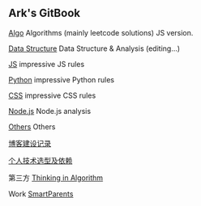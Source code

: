 ## Ark's GitBook

[Algo](/algojs.md) Algorithms \(mainly leetcode solutions\) JS version.

[Data Structure](/datastructure.md) Data Structure & Analysis \(editing...\)

[JS](/js.md) impressive JS rules

[Python](/python.md) impressive Python rules

[CSS](/css.md) impressive CSS rules

[Node.js](/nodejs.md) Node.js analysis

[Others](/others.md) Others

[博客建设记录](/blog.md)

[个人技术选型及依赖](/progress.md)

第三方
[Thinking in Algorithm](http://blog.csdn.net/wcyoot/article/details/6556088)


Work
[SmartParents](/smartparents.md)

